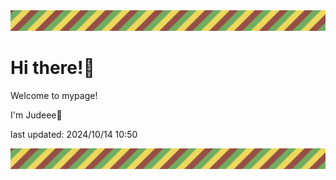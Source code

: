 <!-- Header image -->
<img src="./pokemon/pokemon_25.png" width="1000">

# Hi there!👋

Welcome to mypage!

I'm Judeee🐷

last updated: 2024/10/14 10:50

<!-- Footer image -->
<img src="./pokemon/pokemon_25.png" width="1000">
